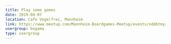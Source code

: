 ```yaml
---
title: Play some games
date: 2019-04-07
location: Cafe Vogelfrei, Mannheim
link: https://www.meetup.com/Mannheim-Boardgames-Meetup/events/nddbtmyzgbkb/
usergroup: bogama
type: usergroup
---
```

